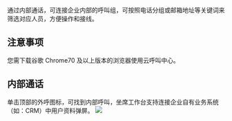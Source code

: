 通过内部通话，可连接企业内部的呼叫组，可按照电话分组或邮箱地址等关键词来筛选对应人员，方便操作和接线。
## 注意事项
您需下载谷歌 Chrome70 及以上版本的浏览器使用云呼叫中心。

## 	内部通话
单击顶部的外呼图标，可找到内部呼叫，坐席工作台支持连接企业自有业务系统（如：CRM）中用户资料弹屏。
![](https://main.qcloudimg.com/raw/cc39a94baf591d47a5d5262a0c02aa34.png)
